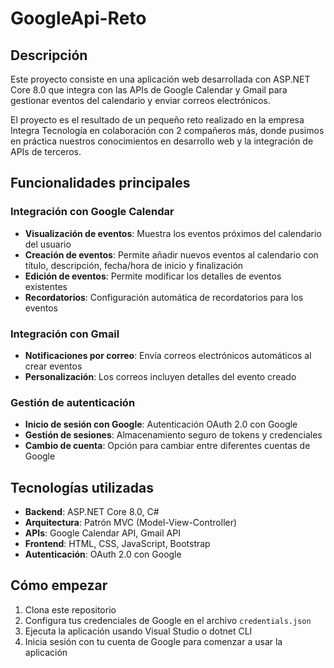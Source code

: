 # GoogleApi-Reto

## Descripción
Este proyecto consiste en una aplicación web desarrollada con ASP.NET Core 8.0 que integra con las APIs de Google Calendar y Gmail para gestionar eventos del calendario y enviar correos electrónicos.

El proyecto es el resultado de un pequeño reto realizado en la empresa Integra Tecnología en colaboración con 2 compañeros más, donde pusimos en práctica nuestros conocimientos en desarrollo web y la integración de APIs de terceros.

## Funcionalidades principales

### Integración con Google Calendar
- **Visualización de eventos**: Muestra los eventos próximos del calendario del usuario
- **Creación de eventos**: Permite añadir nuevos eventos al calendario con título, descripción, fecha/hora de inicio y finalización
- **Edición de eventos**: Permite modificar los detalles de eventos existentes
- **Recordatorios**: Configuración automática de recordatorios para los eventos

### Integración con Gmail
- **Notificaciones por correo**: Envía correos electrónicos automáticos al crear eventos
- **Personalización**: Los correos incluyen detalles del evento creado

### Gestión de autenticación
- **Inicio de sesión con Google**: Autenticación OAuth 2.0 con Google
- **Gestión de sesiones**: Almacenamiento seguro de tokens y credenciales
- **Cambio de cuenta**: Opción para cambiar entre diferentes cuentas de Google

## Tecnologías utilizadas
- **Backend**: ASP.NET Core 8.0, C#
- **Arquitectura**: Patrón MVC (Model-View-Controller)
- **APIs**: Google Calendar API, Gmail API
- **Frontend**: HTML, CSS, JavaScript, Bootstrap
- **Autenticación**: OAuth 2.0 con Google

## Cómo empezar
1. Clona este repositorio
2. Configura tus credenciales de Google en el archivo `credentials.json`
3. Ejecuta la aplicación usando Visual Studio o dotnet CLI
4. Inicia sesión con tu cuenta de Google para comenzar a usar la aplicación
